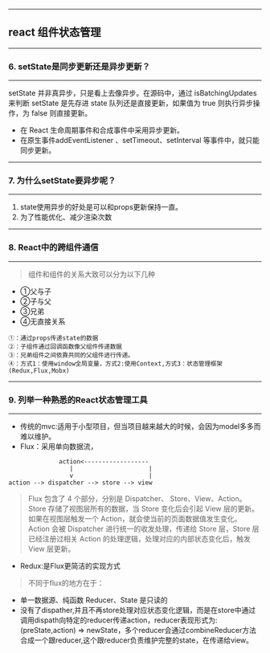 ----
react 组件状态管理
----

-----
### 6. setState是同步更新还是异步更新？
-----

setState 并非真异步，只是看上去像异步。在源码中，通过 isBatchingUpdates 来判断
setState 是先存进 state 队列还是直接更新，如果值为 true 则执行异步操作，为 false 则直接更新。

* 在 React 生命周期事件和合成事件中采用异步更新。
* 在原生事件addEventListener 、setTimeout、setInterval 等事件中，就只能同步更新。

----
### 7. 为什么setState要异步呢？
----

1. state使用异步的好处是可以和props更新保持一直。
2. 为了性能优化、减少渲染次数

----
### 8. React中的跨组件通信
-----

> 组件和组件的关系大致可以分为以下几种
* ①父与子
* ②子与父
* ③兄弟
* ④无直接关系

```
①：通过props传递state的数据
②：子组件通过回调函数像父组件传递数据
③：兄弟组件之间依靠共同的父组件进行传递。
④：方式1：使用window全局变量，方式2:使用Context,方式3：状态管理框架(Redux,Flux,Mobx)
```

----

### 9. 列举一种熟悉的React状态管理工具
----

* 传统的mvc:适用于小型项目，但当项目越来越大的时候，会因为model多多而难以维护。
* Flux：采用单向数据流， 
```
              action<------------------
                 |                     |
                 v                     |
action --> dispatcher --> store --> view
```
> Flux 包含了 4 个部分，分别是 Dispatcher、 Store、View、Action。Store 存储了视图层所有的数据，当 Store 变化后会引起 View 层的更新。如果在视图层触发一个 Action，就会使当前的页面数据值发生变化。Action 会被 Dispatcher 进行统一的收发处理，传递给 Store 层，Store 层已经注册过相关 Action 的处理逻辑，处理对应的内部状态变化后，触发 View 层更新。

* Redux:是Flux更简洁的实现方式
> 不同于flux的地方在于：
* 单一数据源、纯函数 Reducer、State 是只读的
* 没有了dispather,并且不再store处理对应状态变化逻辑，而是在store中通过调用dispath向特定的reducer传递action，reducer表现形式为:(preState,action) => newState，多个reducer会通过combineReducer方法合成一个跟reducer,这个跟reducer负责维护完整的state，在传递给view。

